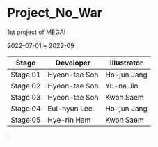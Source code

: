 # Project_No_War

1st project of MEGA!

2022-07-01 ~ 2022-09

|    Stage     |   Developer   | Illustrator  |
| ------------ | ------------- | ------------ |
|   Stage 01   | Hyeon-tae Son | Ho-jun Jang  |
|   Stage 02   | Hyeon-tae Son |  Yu-na Jin   |
|   Stage 03   | Hyeon-tae Son |  Kwon Saem   |
|   Stage 04   | Eui-hyun Lee  | Ho-jun Jang  |
|   Stage 05   |  Hye-rin Ham  |  Kwon Saem   |


..
